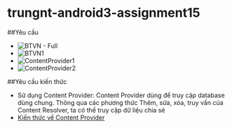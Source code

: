 # trungnt-android3-assignment15

##Yêu cầu
+ ![BTVN - Full](http://i477.photobucket.com/albums/rr132/trungepu/BTVN-StorageContact_zpshhfrc91y.jpg)
+ ![BTVN1](http://i477.photobucket.com/albums/rr132/trungepu/BTVN-Storage-ReadContactDatabase-ContentProvider_zpsej0amndj.jpg)
+ ![ContentProvider1](http://i477.photobucket.com/albums/rr132/trungepu/ContentProvider1_zps04puimbm.jpg)
+ ![ContentProvider2](http://i477.photobucket.com/albums/rr132/trungepu/ContentProvider2_zpsqa4inrix.jpg)

##Yêu cầu kiến thức
+ Sử dụng Content Provider:  Content Provider dùng để truy cập database dùng chung. Thông qua các phương thức Thêm, sửa, xóa, truy vấn của Content Resolver, ta có thể truy cập dữ liệu chia sẻ 
+ [Kiến thức về Content Provider](https://developer.android.com/training/contacts-provider/index.html) 


